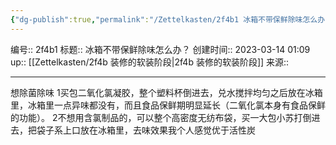 ```yaml
---
{"dg-publish":true,"permalink":"/Zettelkasten/2f4b1 冰箱不带保鲜除味怎么办？/","dgPassFrontmatter":true}
---
```


编号:: 2f4b1
标题:: 冰箱不带保鲜除味怎么办？
创建时间:: 2023-03-14 01:09
up:: [[Zettelkasten/2f4b 装修的软装阶段\|2f4b 装修的软装阶段]]
来源:: 

---

想除菌除味
1买包二氧化氯凝胶，整个塑料杯倒进去，兑水搅拌均匀之后放在冰箱里，冰箱里一点异味都没有，而且食品保鲜期明显延长（二氧化氯本身有食品保鲜的功能）。
2不想用含氯制品的，可以整个高密度无纺布袋，买一大包小苏打倒进去，把袋子系上口放在冰箱里，去味效果我个人感觉优于活性炭

